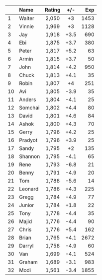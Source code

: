 | |Name|Rating|+/-|Exp|
|-|:---|:----:|:-:|--:|
|1|Walter|2,050|+3|1453|
|2|Vinnie|1,969|+3|1128|
|3|Jay|1,918|+3.5|690|
|4|Ebi|1,875|+3.7|380|
|5|Peter|1,817|+5.2|63|
|6|Armin|1,815|+3.7|50|
|7|John|1,814|-4.2|950|
|8|Chuck|1,813|+4.1|35|
|9|Robin|1,807|+4|251|
|10|Avi|1,805|-3.9|35|
|11|Anders|1,804|-4.1|25|
|12|Somchai|1,802|+4.4|80|
|13|David|1,801|+4.6|84|
|14|Ashok|1,800|+4.3|70|
|15|Gerry|1,796|+4.2|25|
|16|Pradyot|1,796|+3.9|25|
|17|Sandy|1,795|+2|135|
|18|Shannon|1,795|-4.1|65|
|19|Rene|1,793|-6.8|21|
|20|Benny|1,791|-4.9|20|
|21|Tom|1,788|-5.6|14|
|22|Leonard|1,786|+4.3|225|
|23|Gregg|1,784|-4.9|77|
|24|Junior|1,784|+1.8|22|
|25|Tony|1,778|-4.4|35|
|26|Majid|1,776|-4.4|90|
|27|Chris|1,776|+5.4|162|
|28|Brian|1,765|+4.1|2672|
|29|Darryl|1,758|-4.9|60|
|30|Van|1,699|-4.1|524|
|31|Graham|1,689|-3.1|983|
|32|Modi|1,561|-3.4|1855|

